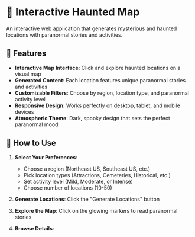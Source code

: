 # 👻 Interactive Haunted Map

An interactive web application that generates mysterious and haunted locations with paranormal stories and activities.

## 🌟 Features

- **Interactive Map Interface**: Click and explore haunted locations on a visual map
- **Generated Content**: Each location features unique paranormal stories and activities
- **Customizable Filters**: Choose by region, location type, and paranormal activity level
- **Responsive Design**: Works perfectly on desktop, tablet, and mobile devices
- **Atmospheric Theme**: Dark, spooky design that sets the perfect paranormal mood

## 🎯 How to Use

1. **Select Your Preferences**:
   - Choose a region (Northeast US, Southeast US, etc.)
   - Pick location types (Attractions, Cemeteries, Historical, etc.)
   - Set activity level (Mild, Moderate, or Intense)
   - Choose number of locations (10-50)

2. **Generate Locations**: Click the "Generate Locations" button

3. **Explore the Map**: Click on the glowing markers to read paranormal stories

4. **Browse Details**:
